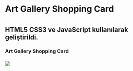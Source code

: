 <h1>Art Gallery Shopping Card<h1>

<h2>HTML5 CSS3 ve JavaScript kullanılarak geliştirildi.</h2>

<h3>Art Gallery Shopping Card <h3>

<img src="artgallery.gif"/>
